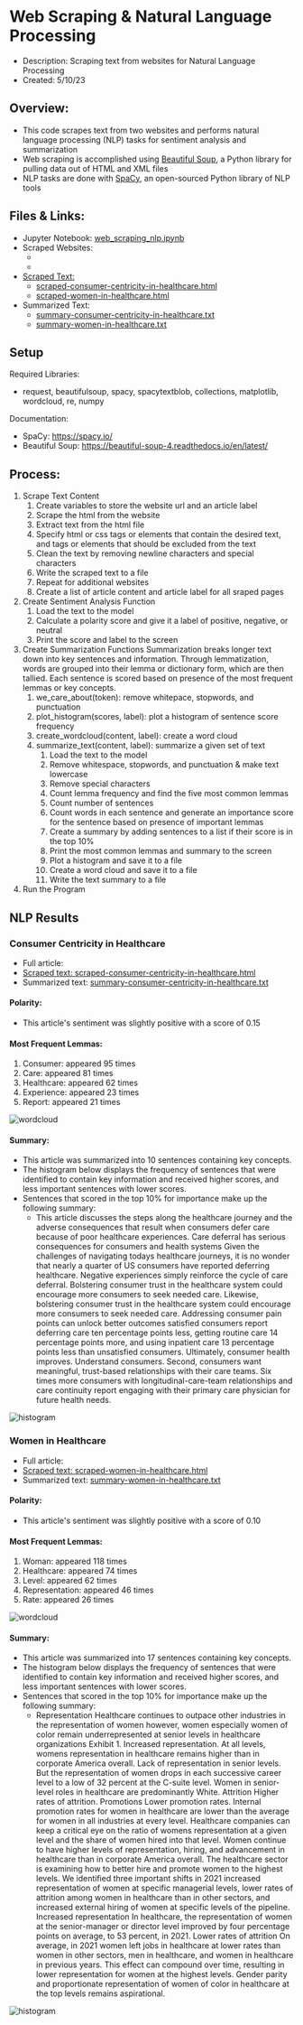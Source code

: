 # Web Scraping & Natural Language Processing   
- Description: Scraping text from websites for Natural Language Processing
- Created: 5/10/23  

## Overview:
- This code scrapes text from two websites and performs natural language processing (NLP) tasks for sentiment analysis and summarization   
- Web scraping is accomplished using <a href="https://beautiful-soup-4.readthedocs.io/en/latest/" target="_blank">Beautiful Soup</a>, a Python library for pulling data out of HTML and XML files
- NLP tasks are done with <a href="https://spacy.io/" target="_blank">SpaCy</a>, an open-sourced Python library of NLP tools 

## Files & Links:
- Jupyter Notebook: [web_scraping_nlp.ipynb](web_scraping_nlp.ipynb)
- Scraped Websites:  
    - <a href="https://www.mckinsey.com/industries/healthcare/our-insights/driving-growth-through-consumer-centricity-in-healthcare" target="_blank"/>
    - <a href="https://www.mckinsey.com/industries/healthcare/our-insights/women-in-healthcare-and-life-sciences-the-ongoing-stress-of-covid-19" target="_blank"/>
- Scraped Text:  
    - [scraped-consumer-centricity-in-healthcare.html](scraped-consumer-centricity-in-healthcare.html) 
    - [scraped-women-in-healthcare.html](scraped-women-in-healthcare.html) 
- Summarized Text:   
    - [summary-consumer-centricity-in-healthcare.txt](summary-consumer-centricity-in-healthcare.txt)
    - [summary-women-in-healthcare.txt](summary-women-in-healthcare.txt) 

## Setup  
Required Libraries:  
- request, beautifulsoup, spacy, spacytextblob, collections, matplotlib, wordcloud, re, numpy

Documentation:  
- SpaCy: https://spacy.io/  
- Beautiful Soup: https://beautiful-soup-4.readthedocs.io/en/latest/  

## Process:  
1. Scrape Text Content
    1. Create variables to store the website url and an article label
    2. Scrape the html from the website
    3. Extract text from the html file
    4. Specify html or css tags or elements that contain the desired text, and tags or elements that should be excluded from the text
    5. Clean the text by removing newline characters and special characters
    6. Write the scraped text to a file
    7. Repeat for additional websites
    8. Create a list of article content and article label for all sraped pages
2. Create Sentiment Analysis Function
    1. Load the text to the model
    2. Calculate a polarity score and give it a label of positive, negative, or neutral
    3. Print the score and label to the screen
3. Create Summarization Functions
Summarization breaks longer text down into key sentences and information. Through lemmatization, words are grouped into their lemma or dictionary form, which are then tallied. Each sentence is scored based on presence of the most frequent lemmas or key concepts.
    1. we_care_about(token): remove whitepace, stopwords, and punctuation 
    2. plot_histogram(scores, label): plot a histogram of sentence score frequency 
    3. create_wordcloud(content, label): create a word cloud 
    4. summarize_text(content, label): summarize a given set of text 
        1. Load the text to the model
        2. Remove whitespace, stopwords, and punctuation & make text lowercase
        3. Remove special characters
        4. Count lemma frequency and find the five most common lemmas
        5. Count number of sentences
        6. Count words in each sentence and generate an importance score for the sentence based on presence of important lemmas
        7. Create a summary by adding sentences to a list if their score is in the top 10%
        8. Print the most common lemmas and summary to the screen 
        9. Plot a histogram and save it to a file
        10. Create a word cloud and save it to a file
        11. Write the text summary to a file
4. Run the Program


## NLP Results  

### Consumer Centricity in Healthcare
- Full article: <a href="https://www.mckinsey.com/industries/healthcare/our-insights/driving-growth-through-consumer-centricity-in-healthcare" target="_blank"/>
- Scraped text: [scraped-consumer-centricity-in-healthcare.html](https://raw.githubusercontent.com/mandi1120/web_scraping_nlp/main/scraped-consumer-centricity-in-healthcare.html)
- Summarized text: [summary-consumer-centricity-in-healthcare.txt](https://raw.githubusercontent.com/mandi1120/web_scraping_nlp/main/summary-consumer-centricity-in-healthcare.txt)

#### Polarity:  
- This article's sentiment was slightly positive with a score of 0.15

#### Most Frequent Lemmas:
1. Consumer: appeared 95 times
2. Care: appeared 81 times
3. Healthcare: appeared 62 times
4. Experience: appeared 23 times
5. Report: appeared 21 times
  
![wordcloud](images/wordcloud-consumer-centricity-in-healthcare.png)

#### Summary:
- This article was summarized into 10 sentences containing key concepts.
- The histogram below displays the frequency of sentences that were identified to contain key information and received higher scores, and less important sentences with lower scores.
- Sentences that scored in the top 10% for importance make up the following summary:  
    - This article discusses the steps along the healthcare journey and the adverse consequences that result when consumers defer care because of poor healthcare experiences. Care deferral has serious consequences for consumers and health systems Given the challenges of navigating todays healthcare journeys, it is no wonder that nearly a quarter of US consumers have reported deferring healthcare. Negative experiences simply reinforce the cycle of care deferral. Bolstering consumer trust in the healthcare system could encourage more consumers to seek needed care. Likewise, bolstering consumer trust in the healthcare system could encourage more consumers to seek needed care. Addressing consumer pain points can unlock better outcomes satisfied consumers report deferring care ten percentage points less, getting routine care 14 percentage points more, and using inpatient care 13 percentage points less than unsatisfied consumers. Ultimately, consumer health improves. Understand consumers. Second, consumers want meaningful, trust-based relationships with their care teams. Six times more consumers with longitudinal-care-team relationships and care continuity report engaging with their primary care physician for future health needs.

![histogram](images/scores-consumer-centricity-in-healthcare.png)


### Women in Healthcare
- Full article: <a href="https://www.mckinsey.com/industries/healthcare/our-insights/women-in-healthcare-and-life-sciences-the-ongoing-stress-of-covid-19" target="_blank"/>
- Scraped text: [scraped-women-in-healthcare.html](https://raw.githubusercontent.com/mandi1120/web_scraping_nlp/main/scraped-women-in-healthcare.html) 
- Summarized text: [summary-women-in-healthcare.txt](https://raw.githubusercontent.com/mandi1120/web_scraping_nlp/main/summary-women-in-healthcare.txt) 

#### Polarity:  
- This article's sentiment was slightly positive with a score of 0.10

#### Most Frequent Lemmas:
1. Woman: appeared 118 times
2. Healthcare: appeared 74 times
3. Level: appeared 62 times
4. Representation: appeared 46 times
5. Rate: appeared 26 times

![wordcloud](images/wordcloud-women-in-healthcare.png)

#### Summary:
- This article was summarized into 17 sentences containing key concepts. 
- The histogram below displays the frequency of sentences that were identified to contain key information and received higher scores, and less important sentences with lower scores. 
- Sentences that scored in the top 10% for importance make up the following summary:  
    - Representation Healthcare continues to outpace other industries in the representation of women however, women especially women of color remain underrepresented at senior levels in healthcare organizations Exhibit 1. Increased representation. At all levels, womens representation in healthcare remains higher than in corporate America overall. Lack of representation in senior levels. But the representation of women drops in each successive career level to a low of 32 percent at the C-suite level. Women in senior-level roles in healthcare are predominantly White. Attrition Higher rates of attrition. Promotions Lower promotion rates. Internal promotion rates for women in healthcare are lower than the average for women in all industries at every level. Healthcare companies can keep a critical eye on the ratio of womens representation at a given level and the share of women hired into that level. Women continue to have higher levels of representation, hiring, and advancement in healthcare than in corporate America overall. The healthcare sector is examining how to better hire and promote women to the highest levels. We identified three important shifts in 2021 increased representation of women at specific managerial levels, lower rates of attrition among women in healthcare than in other sectors, and increased external hiring of women at specific levels of the pipeline.   Increased representation In healthcare, the representation of women at the senior-manager or director level improved by four percentage points on average, to 53 percent, in 2021. Lower rates of attrition On average, in 2021 women left jobs in healthcare at lower rates than women in other sectors, men in healthcare, and women in healthcare in previous years. This effect can compound over time, resulting in lower representation for women at the highest levels. Gender parity and proportionate representation of women of color in healthcare at the top levels remains aspirational.

![histogram](images/scores-women-in-healthcare.png)





<br/>  
<br/>  
<br/>  
<br/>  
<br/>  
<br/>     

